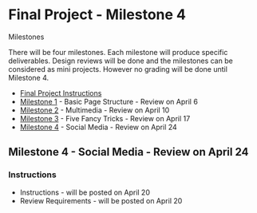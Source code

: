 # Final Project - Milestone 4

Milestones

There will be four milestones.  Each milestone will produce specific deliverables.
Design reviews will be done and the milestones can be considered as mini projects.
However no grading will be done until Milestone 4.

* [Final Project Instructions](final)
* [Milestone 1](11) - Basic Page Structure - Review on April 6
* [Milestone 2](12) - Multimedia - Review on April 10
* [Milestone 3](13) - Five Fancy Tricks - Review on April 17
* [Milestone 4](14) - Social Media - Review on April 24


## Milestone 4 - Social Media - Review on April 24


### Instructions

* Instructions - will be posted on April 20
* Review Requirements - will be posted on April 20
